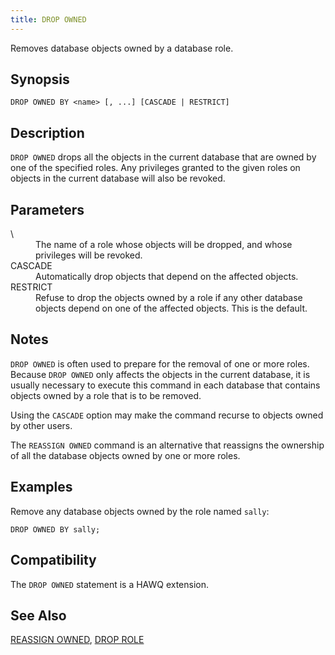 ```yaml
---
title: DROP OWNED
---
```


<!--
Licensed to the Apache Software Foundation (ASF) under one
or more contributor license agreements.  See the NOTICE file
distributed with this work for additional information
regarding copyright ownership.  The ASF licenses this file
to you under the Apache License, Version 2.0 (the
"License"); you may not use this file except in compliance
with the License.  You may obtain a copy of the License at

  http://www.apache.org/licenses/LICENSE-2.0

Unless required by applicable law or agreed to in writing,
software distributed under the License is distributed on an
"AS IS" BASIS, WITHOUT WARRANTIES OR CONDITIONS OF ANY
KIND, either express or implied.  See the License for the
specific language governing permissions and limitations
under the License.
-->

Removes database objects owned by a database role.

## Synopsis<a id="topic1__section2"></a>

``` pre
DROP OWNED BY <name> [, ...] [CASCADE | RESTRICT]
```

## Description<a id="topic1__section3"></a>

`DROP OWNED` drops all the objects in the current database that are owned by one of the specified roles. Any privileges granted to the given roles on objects in the current database will also be revoked.

## Parameters<a id="topic1__section4"></a>

<dt>\<name\>   </dt>
<dd>The name of a role whose objects will be dropped, and whose privileges will be revoked.</dd>

<dt>CASCADE  </dt>
<dd>Automatically drop objects that depend on the affected objects.</dd>

<dt>RESTRICT  </dt>
<dd>Refuse to drop the objects owned by a role if any other database objects depend on one of the affected objects. This is the default.</dd>

## Notes<a id="topic1__section5"></a>

`DROP OWNED` is often used to prepare for the removal of one or more roles. Because `DROP OWNED` only affects the objects in the current database, it is usually necessary to execute this command in each database that contains objects owned by a role that is to be removed.

Using the `CASCADE` option may make the command recurse to objects owned by other users.

The `REASSIGN OWNED` command is an alternative that reassigns the ownership of all the database objects owned by one or more roles.

## Examples<a id="topic1__section6"></a>

Remove any database objects owned by the role named `sally`:

``` pre
DROP OWNED BY sally;
```

## Compatibility<a id="topic1__section7"></a>

The `DROP OWNED` statement is a HAWQ extension.

## See Also<a id="topic1__section8"></a>

[REASSIGN OWNED](REASSIGN-OWNED.html), [DROP ROLE](DROP-ROLE/index.html)
